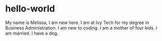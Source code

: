 # hello-world
My name is Melissa, I am new here.
I am at Ivy Tech for my degree in Business Administration.
I am new to coding.
I am a mother of four kids.
I am married.
I have a dog.
